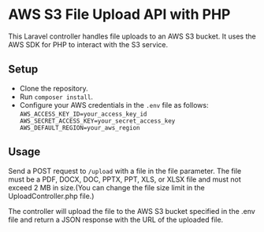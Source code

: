 # AWS S3 File Upload API with PHP
This Laravel controller handles file uploads to an AWS S3 bucket. It uses the AWS SDK for PHP to interact with the S3 service.

## Setup
- Clone the repository.
- Run `composer install`.
- Configure your AWS credentials in the `.env` file as follows:
`
AWS_ACCESS_KEY_ID=your_access_key_id
AWS_SECRET_ACCESS_KEY=your_secret_access_key
AWS_DEFAULT_REGION=your_aws_region
`

## Usage
Send a POST request to `/upload` with a file in the file parameter. The file must be a PDF, DOCX, DOC, PPTX, PPT, XLS, or XLSX file and must not exceed 2 MB in size.(You can change the file size limit in the UploadController.php file.)

The controller will upload the file to the AWS S3 bucket specified in the .env file and return a JSON response with the URL of the uploaded file.

